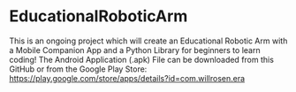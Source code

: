 # EducationalRoboticArm

This is an ongoing project which will create an Educational Robotic Arm with a Mobile Companion App and a Python Library for beginners to learn coding!
The Android Application (.apk) File can be downloaded from this GitHub or from the Google Play Store:
https://play.google.com/store/apps/details?id=com.willrosen.era
